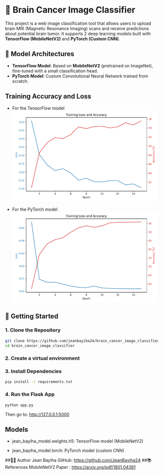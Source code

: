 # 🧠 Brain Cancer Image Classifier

This project is a web image classification tool that allows users to upload brain MRI (Magnetic Resonance Imaging) scans and receive predictions about potential brain tumor. It supports 2 deep learning models built with **TensorFlow (MobileNetV2)** and **PyTorch  (Custom CNN)**.

## 🧠 Model Architectures

- **TensorFlow Model**: Based on **MobileNetV2** (pretrained on ImageNet), fine-tuned with a small classification head.
- **PyTorch Model**: Custom Convolutional Neural Network trained from scratch.

## Training Accuracy and Loss
- For the TensorFlow model
![For the TensorFlow model](Train&Loss_MobileNetV2_15Epochs_TensorFlow.png)

- For the PyTorch model
![For the PyTorch model](Train&Loss_PyTorchFromScratch_15Epochs.png)

## 🚀 Getting Started

### 1. Clone the Repository

```bash
git clone https://github.com/jeanbayiha24/brain_cancer_image_classifier.git
cd brain_cancer_image_classifier
```
### 2. Create a virtual environment

### 3. Install Dependencies
```bash
pip install -r requirements.txt
```

### 4. Run the Flask App
```bash
python app.py
```
Then go to: http://127.0.0.1:5000

## Models
  - jean_bayiha_model.weights.h5: TensorFlow model (MobileNetV2)

  - jean_bayiha_model.torch: PyTorch model (custom CNN)

##👨‍💻 Author
  Jean Bayiha
  GitHub: https://github.com/JeanBayiha24
##📚 References
MobileNetV2 Paper : https://arxiv.org/pdf/1801.04381

